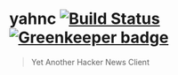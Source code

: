 # yahnc [![Build Status](https://travis-ci.org/acifani/yahnc.svg?branch=master)](https://travis-ci.org/acifani/yahnc) [![Greenkeeper badge](https://badges.greenkeeper.io/acifani/yahnc.svg)](https://greenkeeper.io/)

> Yet Another Hacker News Client